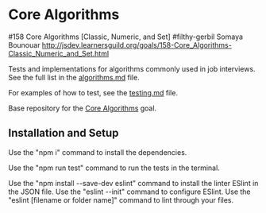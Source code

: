 # Core Algorithms
#158 Core Algorithms [Classic, Numeric, and Set]
#filthy-gerbil
Somaya Bounouar
http://jsdev.learnersguild.org/goals/158-Core_Algorithms-Classic_Numeric_and_Set.html


Tests and implementations for algorithms commonly used in job interviews. See the full list in the [algorithms.md](algorithms.md) file.

For examples of how to test, see the [testing.md](testing.md) file.

Base repository for the [Core Algorithms](http://jsdev.learnersguild.org/goals/123) goal.

## Installation and Setup

Use the "npm i" command to install the dependencies.

Use the "npm run test" command to run the tests in the terminal.

Use the "npm install --save-dev eslint" command to install the linter ESlint in the JSON file.
  Use the "eslint --init" command to configure ESlint.
  Use the "eslint [filename or folder name]" command to lint through your files.  
